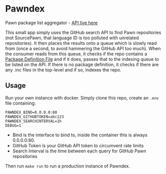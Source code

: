 # Pawndex

Pawn package list aggregator - [API live here](http://api.sampctl.com)

This small app simply uses the GitHub search API to find Pawn repositories (not SourcePawn, that language ID is too
polluted with unrelated repositories). It then places the results onto a queue which is slowly read from (once a second,
to avoid hammering the GitHub API too much). When the consumer reads from this queue, it checks if the repo contains a
[Package Definition File](https://github.com/Southclaws/sampctl/wiki/Package-Definition-Reference) and if it does,
passes that to the indexing queue to be listed on the API. If there is no package definition, it checks if there are any
.inc files in the top-level and if so, indexes the repo.

## Usage

Run your own instance with docker. Simply clone this repo, create an `.env` file containing:

```env
PAWNDEX_BIND=0.0.0.0:80
PAWNDEX_GITHUBTOKEN=abc123
PAWNDEX_SEARCHINTERVAL=1h
DEBUG=1
```

- Bind is the interface to bind to, inside the container this is always 0.0.0.0:80.
- GitHub Token is your GitHub API token to circumvent rate limits
- Search Interval is the time between each query for GitHub Pawn repositories

Then run `make run` to run a production instance of Pawndex.
